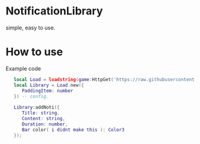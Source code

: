 # NotificationLibrary
simple, easy to use.

# How to use

Example code

```lua
   local Load = loadstring(game:HttpGet('https://raw.githubusercontent.com/jiwonpaly/NotificationLibrary/main/main.lua'))();
   local Library = Load.new({
      PaddingItem: number
   }) -- config.
   
   Library:addNoti({
      Title: string,
      Content: string,
      Duration: number,
      Bar color( i didnt make this ): Color3
   });
   
   
```
